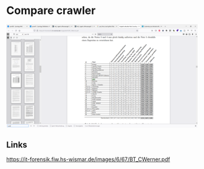 
# Compare crawler

![](../pic/2021-11-10-10-16-47-crwl-compare.png)

## Links

https://it-forensik.fiw.hs-wismar.de/images/6/67/BT_CWerner.pdf

